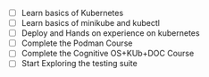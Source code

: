 - [ ] Learn basics of Kubernetes
- [ ] Learn basics of minikube and kubectl
- [ ] Deploy and Hands on experience on kubernetes
- [ ] Complete the Podman Course
- [ ] Complete the Cognitive OS+KUb+DOC Course
- [ ] Start Exploring the testing suite